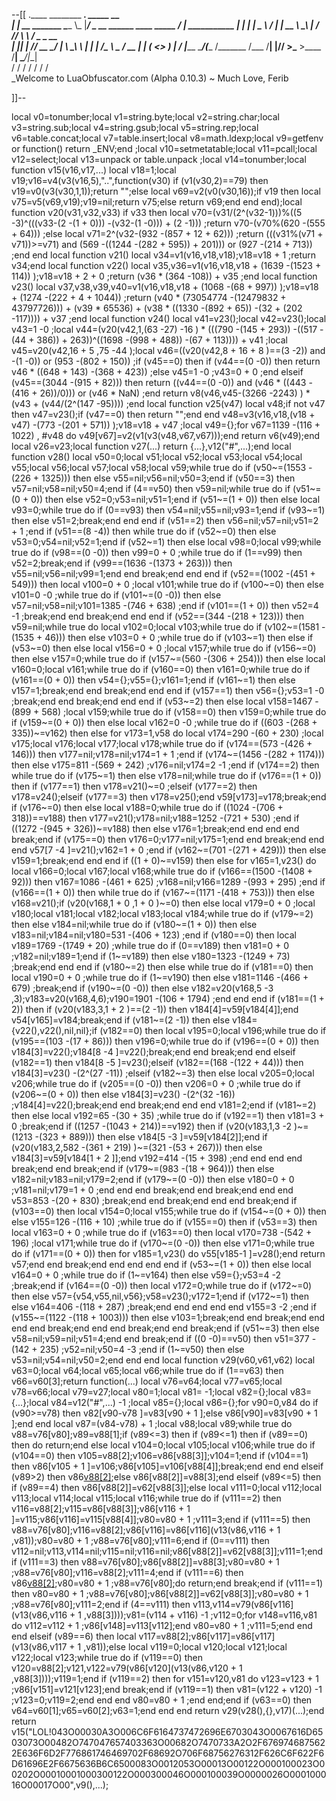 --[[
 .____                  ________ ___.    _____                           __                
 |    |    __ _______   \_____  \\_ |___/ ____\_ __  ______ ____ _____ _/  |_  ___________ 
 |    |   |  |  \__  \   /   |   \| __ \   __\  |  \/  ___// ___\\__  \\   __\/  _ \_  __ \
 |    |___|  |  // __ \_/    |    \ \_\ \  | |  |  /\___ \\  \___ / __ \|  | (  <_> )  | \/
 |_______ \____/(____  /\_______  /___  /__| |____//____  >\___  >____  /__|  \____/|__|   
         \/          \/         \/    \/                \/     \/     \/                   
          \_Welcome to LuaObfuscator.com   (Alpha 0.10.3) ~  Much Love, Ferib 

]]--

local v0=tonumber;local v1=string.byte;local v2=string.char;local v3=string.sub;local v4=string.gsub;local v5=string.rep;local v6=table.concat;local v7=table.insert;local v8=math.ldexp;local v9=getfenv or function() return _ENV;end ;local v10=setmetatable;local v11=pcall;local v12=select;local v13=unpack or table.unpack ;local v14=tonumber;local function v15(v16,v17,...) local v18=1;local v19;v16=v4(v3(v16,5),"..",function(v30) if (v1(v30,2)==79) then v19=v0(v3(v30,1,1));return "";else local v69=v2(v0(v30,16));if v19 then local v75=v5(v69,v19);v19=nil;return v75;else return v69;end end end);local function v20(v31,v32,v33) if v33 then local v70=(v31/(2^(v32-1)))%((5 -3)^(((v33-(2 -(1 + 0))) -(v32-(1 -0))) + (2 -1))) ;return v70-(v70%(620 -(555 + 64))) ;else local v71=2^(v32-(932 -(857 + 12 + 62))) ;return (((v31%(v71 + v71))>=v71) and (569 -((1244 -(282 + 595)) + 201))) or (927 -(214 + 713)) ;end end local function v21() local v34=v1(v16,v18,v18);v18=v18 + 1 ;return v34;end local function v22() local v35,v36=v1(v16,v18,v18 + (1639 -(1523 + 114)) );v18=v18 + 2 + 0 ;return (v36 * (364 -108)) + v35 ;end local function v23() local v37,v38,v39,v40=v1(v16,v18,v18 + (1068 -(68 + 997)) );v18=v18 + (1274 -(222 + 4 + 1044)) ;return (v40 * (73054774 -(12479832 + 43797726))) + (v39 * 65536) + (v38 * ((1330 -(892 + 65)) -(32 + (202 -117)))) + v37 ;end local function v24() local v41=v23();local v42=v23();local v43=1 -0 ;local v44=(v20(v42,1,(63 -27) -16 ) * (((790 -(145 + 293)) -((517 -(44 + 386)) + 263))^((1698 -(998 + 488)) -(67 + 113)))) + v41 ;local v45=v20(v42,16 + 5 ,75 -44 );local v46=((v20(v42,8 + 16 + 8 )==(3 -2)) and  -(1 -0)) or (953 -(802 + 150)) ;if (v45==0) then if (v44==(0 -0)) then return v46 * ((648 + 143) -(368 + 423)) ;else v45=1 -0 ;v43=0 + 0 ;end elseif (v45==(3044 -(915 + 82))) then return ((v44==(0 -0)) and (v46 * ((443 -(416 + 26))/0))) or (v46 * NaN) ;end return v8(v46,v45-(3266 -2243) ) * (v43 + (v44/(2^(147 -95)))) ;end local function v25(v47) local v48;if  not v47 then v47=v23();if (v47==0) then return "";end end v48=v3(v16,v18,(v18 + v47) -(773 -(201 + 571)) );v18=v18 + v47 ;local v49={};for v67=1139 -(116 + 1022) , #v48 do v49[v67]=v2(v1(v3(v48,v67,v67)));end return v6(v49);end local v26=v23;local function v27(...) return {...},v12("#",...);end local function v28() local v50=0;local v51;local v52;local v53;local v54;local v55;local v56;local v57;local v58;local v59;while true do if (v50~=(1553 -(226 + 1325))) then else v55=nil;v56=nil;v50=3;end if (v50==3) then v57=nil;v58=nil;v50=4;end if (4==v50) then v59=nil;while true do if (v51~=(0 + 0)) then else v52=0;v53=nil;v51=1;end if (v51~=(1 + 0)) then else local v93=0;while true do if (0==v93) then v54=nil;v55=nil;v93=1;end if (v93~=1) then else v51=2;break;end end end if (v51==2) then v56=nil;v57=nil;v51=2 + 1 ;end if (v51==(8 -4)) then while true do if (v52~=0) then else v53=0;v54=nil;v52=1;end if (v52~=1) then else local v98=0;local v99;while true do if (v98==(0 -0)) then v99=0 + 0 ;while true do if (1==v99) then v52=2;break;end if (v99==(1636 -(1373 + 263))) then v55=nil;v56=nil;v99=1;end end break;end end end if (v52==(1002 -(451 + 549))) then local v100=0 + 0 ;local v101;while true do if (v100~=0) then else v101=0 -0 ;while true do if (v101~=(0 -0)) then else v57=nil;v58=nil;v101=1385 -(746 + 638) ;end if (v101==(1 + 0)) then v52=4 -1 ;break;end end break;end end end if (v52==(344 -(218 + 123))) then v59=nil;while true do local v102=0;local v103;while true do if (v102~=(1581 -(1535 + 46))) then else v103=0 + 0 ;while true do if (v103~=1) then else if (v53~=0) then else local v156=0 + 0 ;local v157;while true do if (v156~=0) then else v157=0;while true do if (v157~=(560 -(306 + 254))) then else local v160=0;local v161;while true do if (v160==0) then v161=0;while true do if (v161==(0 + 0)) then v54={};v55={};v161=1;end if (v161~=1) then else v157=1;break;end end break;end end end if (v157==1) then v56={};v53=1 -0 ;break;end end break;end end end if (v53~=2) then else local v158=1467 -(899 + 568) ;local v159;while true do if (v158==0) then v159=0;while true do if (v159~=(0 + 0)) then else local v162=0 -0 ;while true do if ((603 -(268 + 335))~=v162) then else for v173=1,v58 do local v174=290 -(60 + 230) ;local v175;local v176;local v177;local v178;while true do if (v174==(573 -(426 + 146))) then v177=nil;v178=nil;v174=1 + 1 ;end if (v174~=(1456 -(282 + 1174))) then else v175=811 -(569 + 242) ;v176=nil;v174=2 -1 ;end if (v174==2) then while true do if (v175~=1) then else v178=nil;while true do if (v176==(1 + 0)) then if (v177==1) then v178=v21()~=0 ;elseif (v177==2) then v178=v24();elseif (v177==3) then v178=v25();end v59[v173]=v178;break;end if (v176~=0) then else local v188=0;while true do if ((1024 -(706 + 318))==v188) then v177=v21();v178=nil;v188=1252 -(721 + 530) ;end if ((1272 -(945 + 326))~=v188) then else v176=1;break;end end end end break;end if (v175==0) then v176=0;v177=nil;v175=1;end end break;end end end v57[7 -4 ]=v21();v162=1 + 0 ;end if (v162~=(701 -(271 + 429))) then else v159=1;break;end end end if ((1 + 0)~=v159) then else for v165=1,v23() do local v166=0;local v167;local v168;while true do if (v166==(1500 -(1408 + 92))) then v167=1086 -(461 + 625) ;v168=nil;v166=1289 -(993 + 295) ;end if (v166==(1 + 0)) then while true do if (v167~=(1171 -(418 + 753))) then else v168=v21();if (v20(v168,1 + 0 ,1 + 0 )~=0) then else local v179=0 + 0 ;local v180;local v181;local v182;local v183;local v184;while true do if (v179~=2) then else v184=nil;while true do if (v180~=(1 + 0)) then else v183=nil;v184=nil;v180=531 -(406 + 123) ;end if (v180==0) then local v189=1769 -(1749 + 20) ;while true do if (0==v189) then v181=0 + 0 ;v182=nil;v189=1;end if (1~=v189) then else v180=1323 -(1249 + 73) ;break;end end end if (v180~=2) then else while true do if (v181==0) then local v190=0 + 0 ;while true do if (1~=v190) then else v181=1146 -(466 + 679) ;break;end if (v190~=(0 -0)) then else v182=v20(v168,5 -3 ,3);v183=v20(v168,4,6);v190=1901 -(106 + 1794) ;end end end if (v181==(1 + 2)) then if (v20(v183,3,1 + 2 )==(2 -1)) then v184[4]=v59[v184[4]];end v54[v165]=v184;break;end if (v181~=(2 -1)) then else v184={v22(),v22(),nil,nil};if (v182==0) then local v195=0;local v196;while true do if (v195==(103 -(17 + 86))) then v196=0;while true do if (v196==(0 + 0)) then v184[3]=v22();v184[8 -4 ]=v22();break;end end break;end end elseif (v182==1) then v184[8 -5 ]=v23();elseif (v182==(168 -(122 + 44))) then v184[3]=v23() -(2^(27 -11)) ;elseif (v182~=3) then else local v205=0;local v206;while true do if (v205==(0 -0)) then v206=0 + 0 ;while true do if (v206~=(0 + 0)) then else v184[3]=v23() -(2^(32 -16)) ;v184[4]=v22();break;end end break;end end end v181=2;end if (v181~=2) then else local v192=65 -(30 + 35) ;while true do if (v192==1) then v181=3 + 0 ;break;end if ((1257 -(1043 + 214))==v192) then if (v20(v183,1,3 -2 )~=(1213 -(323 + 889))) then else v184[5 -3 ]=v59[v184[2]];end if (v20(v183,2,582 -(361 + 219) )~=(321 -(53 + 267))) then else v184[3]=v59[v184[1 + 2 ]];end v192=414 -(15 + 398) ;end end end end break;end end break;end if (v179~=(983 -(18 + 964))) then else v182=nil;v183=nil;v179=2;end if (v179~=(0 -0)) then else v180=0 + 0 ;v181=nil;v179=1 + 0 ;end end end break;end end break;end end end v53=853 -(20 + 830) ;break;end end break;end end end break;end if (v103==0) then local v154=0;local v155;while true do if (v154~=(0 + 0)) then else v155=126 -(116 + 10) ;while true do if (v155==0) then if (v53==3) then local v163=0 + 0 ;while true do if (v163==0) then local v170=738 -(542 + 196) ;local v171;while true do if (v170~=(0 -0)) then else v171=0;while true do if (v171==(0 + 0)) then for v185=1,v23() do v55[v185-1 ]=v28();end return v57;end end break;end end end end end if (v53~=(1 + 0)) then else local v164=0 + 0 ;while true do if (1~=v164) then else v59={};v53=4 -2 ;break;end if (v164==(0 -0)) then local v172=0;while true do if (v172~=0) then else v57={v54,v55,nil,v56};v58=v23();v172=1;end if (v172~=1) then else v164=406 -(118 + 287) ;break;end end end end end v155=3 -2 ;end if (v155~=(1122 -(118 + 1003))) then else v103=1;break;end end break;end end end end break;end end end break;end end break;end if (v51~=3) then else v58=nil;v59=nil;v51=4;end end break;end if ((0 -0)==v50) then v51=377 -(142 + 235) ;v52=nil;v50=4 -3 ;end if (1~=v50) then else v53=nil;v54=nil;v50=2;end end end local function v29(v60,v61,v62) local v63=0;local v64;local v65;local v66;while true do if (1==v63) then v66=v60[3];return function(...) local v76=v64;local v77=v65;local v78=v66;local v79=v27;local v80=1;local v81= -1;local v82={};local v83={...};local v84=v12("#",...) -1 ;local v85={};local v86={};for v90=0,v84 do if (v90>=v78) then v82[v90-v78 ]=v83[v90 + 1 ];else v86[v90]=v83[v90 + 1 ];end end local v87=(v84-v78) + 1 ;local v88;local v89;while true do v88=v76[v80];v89=v88[1];if (v89<=3) then if (v89<=1) then if (v89==0) then do return;end else local v104=0;local v105;local v106;while true do if (v104==0) then v105=v88[2];v106=v86[v88[3]];v104=1;end if (v104==1) then v86[v105 + 1 ]=v106;v86[v105]=v106[v88[4]];break;end end end elseif (v89>2) then v86[v88[2]]();else v86[v88[2]]=v88[3];end elseif (v89<=5) then if (v89==4) then v86[v88[2]]=v62[v88[3]];else local v111=0;local v112;local v113;local v114;local v115;local v116;while true do if (v111==2) then v116=v88[2];v115=v86[v88[3]];v86[v116 + 1 ]=v115;v86[v116]=v115[v88[4]];v80=v80 + 1 ;v111=3;end if (v111==5) then v88=v76[v80];v116=v88[2];v86[v116]=v86[v116](v13(v86,v116 + 1 ,v81));v80=v80 + 1 ;v88=v76[v80];v111=6;end if (0==v111) then v112=nil;v113,v114=nil;v115=nil;v116=nil;v86[v88[2]]=v62[v88[3]];v111=1;end if (v111==3) then v88=v76[v80];v86[v88[2]]=v88[3];v80=v80 + 1 ;v88=v76[v80];v116=v88[2];v111=4;end if (v111==6) then v86[v88[2]]();v80=v80 + 1 ;v88=v76[v80];do return;end break;end if (v111==1) then v80=v80 + 1 ;v88=v76[v80];v86[v88[2]]=v62[v88[3]];v80=v80 + 1 ;v88=v76[v80];v111=2;end if (4==v111) then v113,v114=v79(v86[v116](v13(v86,v116 + 1 ,v88[3])));v81=(v114 + v116) -1 ;v112=0;for v148=v116,v81 do v112=v112 + 1 ;v86[v148]=v113[v112];end v80=v80 + 1 ;v111=5;end end end elseif (v89==6) then local v117=v88[2];v86[v117]=v86[v117](v13(v86,v117 + 1 ,v81));else local v119=0;local v120;local v121;local v122;local v123;while true do if (v119==0) then v120=v88[2];v121,v122=v79(v86[v120](v13(v86,v120 + 1 ,v88[3])));v119=1;end if (v119==2) then for v151=v120,v81 do v123=v123 + 1 ;v86[v151]=v121[v123];end break;end if (v119==1) then v81=(v122 + v120) -1 ;v123=0;v119=2;end end end v80=v80 + 1 ;end end;end if (v63==0) then v64=v60[1];v65=v60[2];v63=1;end end end return v29(v28(),{},v17)(...);end return v15("LOL!043O00030A3O006C6F6164737472696E6703043O0067616D6503073O00482O747047657403363O00682O7470733A2O2F6769746875622E636F6D2F776861746469702F68692O706F68756276312F626C6F622F6D61696E2F6675636B6C6500083O0012053O00013O00122O000100023O00202O00010001000300122O000300046O000100039O0000026O000100016O00017O00",v9(),...);
